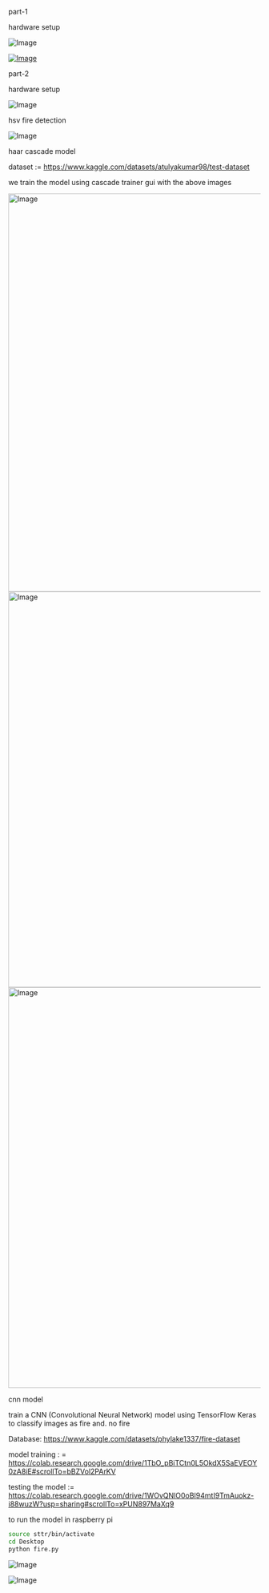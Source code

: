 part-1 

hardware setup

![Image](https://github.com/user-attachments/assets/288571ed-6409-44a3-b5f8-e6b1c08be978)

[![Image](https://github.com/user-attachments/assets/3b467340-016c-4081-98b7-6d28d4433985)](https://github.com/user-attachments/assets/f9e05fa6-6d95-4072-93e8-d9cab5032dab)

part-2 

hardware setup 

![Image](https://github.com/user-attachments/assets/e2c91a8e-7f54-4b0f-87cf-5641dd09eb9a)


hsv fire detection 

![Image](https://github.com/user-attachments/assets/2ff3738e-379a-46db-808a-b0c6e4eb4143)


haar cascade model 


dataset := https://www.kaggle.com/datasets/atulyakumar98/test-dataset

we train the model using cascade trainer gui with the above images 

<img width="1401" height="795" alt="Image" src="https://github.com/user-attachments/assets/a9d3d52c-2ed3-4077-9070-c4a9b102f22f" />

<img width="1399" height="790" alt="Image" src="https://github.com/user-attachments/assets/f082edee-91a0-468c-b5a1-fdd1e5e90947" />

<img width="1403" height="800" alt="Image" src="https://github.com/user-attachments/assets/50b14a1e-6ae1-452f-aa8c-21aa9ce089ce" />


cnn model 

train a CNN (Convolutional Neural Network) model  using TensorFlow Keras to classify images as fire and. no fire

Database: https://www.kaggle.com/datasets/phylake1337/fire-dataset

model training : = https://colab.research.google.com/drive/1TbO_pBiTCtn0L5OkdX5SaEVEOY0zA8iE#scrollTo=bBZVol2PArKV

testing the model := https://colab.research.google.com/drive/1WOvQNlO0oBI94mtI9TmAuokz-i88wuzW?usp=sharing#scrollTo=xPUN897MaXq9


to run the model in raspberry pi 

```bash
source sttr/bin/activate
cd Desktop
python fire.py
```

![Image](https://github.com/user-attachments/assets/955407a2-d937-4914-b709-47bf708278e6)


![Image](https://github.com/user-attachments/assets/6f190dfc-c991-44fc-bef9-2fc9a0e4dee2)










